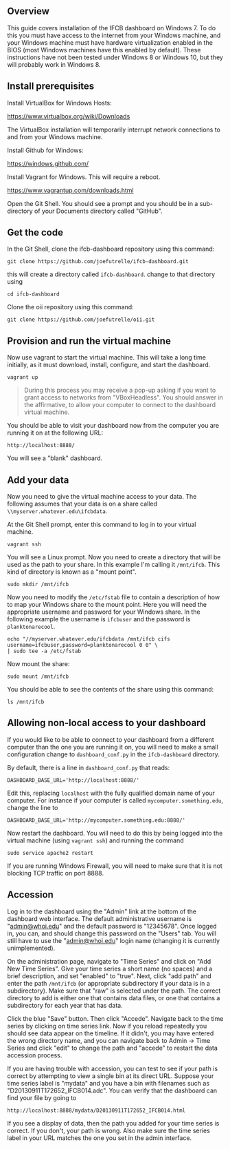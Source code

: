 ## Overview

This guide covers installation of the IFCB dashboard on Windows 7. To do this you must have access to the internet from your Windows machine, and your Windows machine must have hardware virtualization enabled in the BIOS (most Windows machines have this enabled by default). These instructions have not been tested under Windows 8 or Windows 10, but they will probably work in Windows 8.

## Install prerequisites

Install VirtualBox for Windows Hosts:

https://www.virtualbox.org/wiki/Downloads

The VirtualBox installation will temporarily interrupt network connections to and from your Windows machine.

Install Github for Windows:

https://windows.github.com/

Install Vagrant for Windows. This will require a reboot.

https://www.vagrantup.com/downloads.html

Open the Git Shell. You should see a prompt and you should be in a sub-directory of your Documents directory called "GitHub".

## Get the code

In the Git Shell, clone the ifcb-dashboard repository using this command:

```
git clone https://github.com/joefutrelle/ifcb-dashboard.git
```

this will create a directory called `ifcb-dashboard`. change to that directory using

```
cd ifcb-dashboard
```

Clone the oii repository using this command:

```
git clone https://github.com/joefutrelle/oii.git
```

## Provision and run the virtual machine

Now use vagrant to start the virtual machine. This will take a long time initially, as it must download, install, configure, and start the dashboard.

```
vagrant up
```
> During this process you may receive a pop-up asking if you want to grant access to networks from "VBoxHeadless". You should answer in the affirmative, to allow your computer to connect to the dashboard virtual machine.

You should be able to visit your dashboard now from the computer you are running it on at the following URL:

```
http://localhost:8888/
```

You will see a "blank" dashboard.

## Add your data

Now you need to give the virtual machine access to your data. The following assumes that your data is on a share called `\\myserver.whatever.edu\ifcbdata`.

At the Git Shell prompt, enter this command to log in to your virtual machine.

```
vagrant ssh
```

You will see a Linux prompt. Now you need to create a directory that will be used as the path to your share. In this example I'm calling it `/mnt/ifcb`. This kind of directory is known as a "mount point".

```
sudo mkdir /mnt/ifcb
```

Now you need to modify the `/etc/fstab` file to contain a description of how to map your Windows share to the mount point. Here you will need the appropriate username and password for your Windows share. In the following example the username is `ifcbuser` and the password is `planktonarecool`.

```
echo "//myserver.whatever.edu/ifcbdata /mnt/ifcb cifs username=ifcbuser,password=planktonarecool 0 0" \
| sudo tee -a /etc/fstab
```

Now mount the share:

```
sudo mount /mnt/ifcb
```

You should be able to see the contents of the share using this command:

```
ls /mnt/ifcb
```

## Allowing non-local access to your dashboard

If you would like to be able to connect to your dashboard from a different computer than the one you are running it on, you will need to make a small configuration change to `dashboard_conf.py` in the `ifcb-dashboard` directory.

By default, there is a line in `dashboard_conf.py` that reads:

```
DASHBOARD_BASE_URL='http://localhost:8888/'
```

Edit this, replacing `localhost` with the fully qualified domain name of your computer. For instance if your computer is called `mycomputer.something.edu`, change the line to

```
DASHBOARD_BASE_URL='http://mycomputer.something.edu:8888/'
```

Now restart the dashboard. You will need to do this by being logged into the virtual machine (using `vagrant ssh`) and running the command

```
sudo service apache2 restart
```

If you are running Windows Firewall, you will need to make sure that it is not blocking TCP traffic on port 8888.

## Accession

Log in to the dashboard using the "Admin" link at the bottom of the dashboard web interface. The default administrative username is "admin@whoi.edu" and the default password is "12345678". Once logged in, you can, and should change this password on the "Users" tab. You will still have to use the "admin@whoi.edu" login name (changing it is currently unimplemented).

On the administration page, navigate to "Time Series" and click on "Add New Time Series". Give your time series a short name (no spaces) and a brief description, and set "enabled" to "true". Next, click "add path" and enter the path `/mnt/ifcb` (or appropriate subdirectory if your data is in a subdirectory). Make sure that "raw" is selected under the path. The correct directory to add is either one that contains data files, or one that contains a subdirectory for each year that has data.

Click the blue "Save" button. Then click "Accede". Navigate back to the time series by clicking on time series link. Now if you reload repeatedly you should see data appear on the timeline. If it didn't, you may have entered the wrong directory name, and you can navigate back to Admin -> Time Series and click "edit" to change the path and "accede" to restart the data accession process.

If you are having trouble with accession, you can test to see if your path is correct by attempting to view a single bin at its direct URL. Suppose your time series label is "mydata" and you have a bin with filenames such as "D20130911T172652_IFCB014.adc". You can verify that the dashboard can find your file by going to

```
http://localhost:8888/mydata/D20130911T172652_IFCB014.html
```

If you see a display of data, then the path you added for your time series is correct. If you don't, your path is wrong. Also make sure the time series label in your URL matches the one you set in the admin interface.
